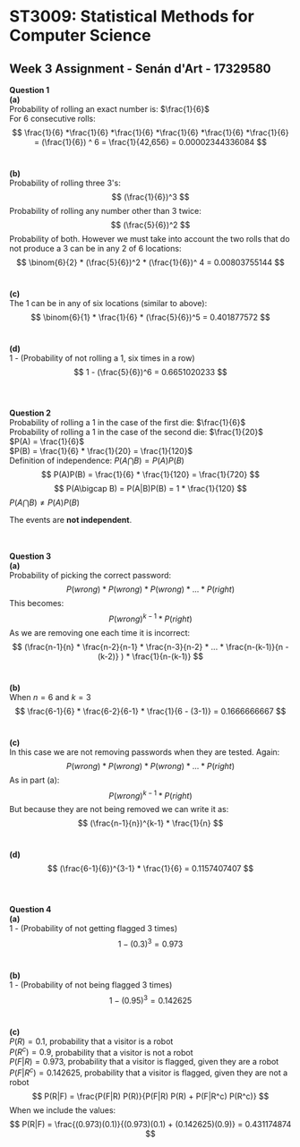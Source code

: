 # ST3009: Statistical Methods for Computer Science
## Week 3 Assignment - Senán d'Art - 17329580

**Question 1**  
**(a)**  
Probability of rolling an exact number is: $\frac{1}{6}$  
For 6 consecutive rolls:
$$
\frac{1}{6} *\frac{1}{6} *\frac{1}{6} *\frac{1}{6} *\frac{1}{6} *\frac{1}{6}  = 
(\frac{1}{6}) ^ 6 = \frac{1}{42,656} = 0.00002344336084
$$
<br>

**(b)**  
Probability of rolling three 3's: 
$$
(\frac{1}{6})^3
$$
Probability of rolling any number other than 3 twice:
$$
    (\frac{5}{6})^2
$$
Probability of both. However we must take into account the two rolls that do not produce a 3 can be in any 2 of 6 locations:
$$
\binom{6}{2} * (\frac{5}{6})^2 * (\frac{1}{6})^ 4 = 0.00803755144
$$
<br>

**(c)**  
The 1 can be in any of six locations (similar to above):
$$
    \binom{6}{1} * \frac{1}{6} * (\frac{5}{6})^5 = 0.401877572
$$
<br>

**(d)**  
1 - (Probability of not rolling a 1, six times in a row)
$$
1 - (\frac{5}{6})^6 = 0.6651020233
$$
<br><br>

**Question 2**  
Probability of rolling a 1 in the case of the first die: $\frac{1}{6}$  
Probability of rolling a 1 in the case of the second die: $\frac{1}{20}$  
$P(A) = \frac{1}{6}$  
$P(B) = \frac{1}{6} * \frac{1}{20} = \frac{1}{120}$   
Definition of independence: $P(A\bigcap B) = P(A)P(B)$  
$$
    P(A)P(B) = \frac{1}{6} * \frac{1}{120} = \frac{1}{720}
$$
$$
    P(A\bigcap B) = P(A|B)P(B) = 1 * \frac{1}{120}
$$
$P(A\bigcap B) \not = P(A)P(B)$  

The events are **not independent**.  
<br><br>  

**Question 3**  
**(a)**  
Probability of picking the correct password:
$$
P(wrong) * P(wrong) * P(wrong) * ... * P(right)
$$
This becomes:
$$
P(wrong)^{k-1} * P(right)
$$
As we are removing one each time it is incorrect:
$$
(\frac{n-1}{n} * \frac{n-2}{n-1} * \frac{n-3}{n-2} * ... * \frac{n-(k-1)}{n - (k-2)} ) *  \frac{1}{n-(k-1)}
$$
<br>

**(b)**  
When $n=6$ and $k=3$
$$
\frac{6-1}{6} * \frac{6-2}{6-1} * \frac{1}{6 - (3-1)} = 0.1666666667
$$
<br>

**(c)**  
In this case we are not removing passwords when they are tested. Again:
$$
P(wrong) * P(wrong) * P(wrong) * ... * P(right)
$$
As in part (a):
$$
P(wrong)^{k-1} * P(right)
$$
But because they are not being removed we can write it as:
$$
(\frac{n-1}{n})^{k-1} * \frac{1}{n}
$$
<br>

**(d)**  
$$
(\frac{6-1}{6})^{3-1} * \frac{1}{6} = 0.1157407407
$$
<br><br>

**Question 4**  
**(a)**  
1 - (Probability of not getting flagged 3 times)
$$
1 - (0.3)^3 = 0.973
$$
<br>

**(b)**  
1 - (Probability of not being flagged 3 times)  
$$
1 - (0.95)^3 = 0.142625
$$
<br>

**(c)**  
$P(R) = 0.1$, probability that a visitor is a robot  
$P(R^c) = 0.9$, probability that a visitor is not a robot  
$P(F|R) = 0.973$, probability that a visitor is flagged, given they are a robot  
$P(F|R^c) = 0.142625$, probability that a visitor is flagged, given they are not a robot 
$$
P(R|F) = \frac{P(F|R) P(R)}{P(F|R) P(R) + P(F|R^c) P(R^c)}
$$
When we include the values:
$$
P(R|F) = \frac{(0.973)(0.1)}{(0.973)(0.1) + (0.142625)(0.9)} = 0.431174874
$$
